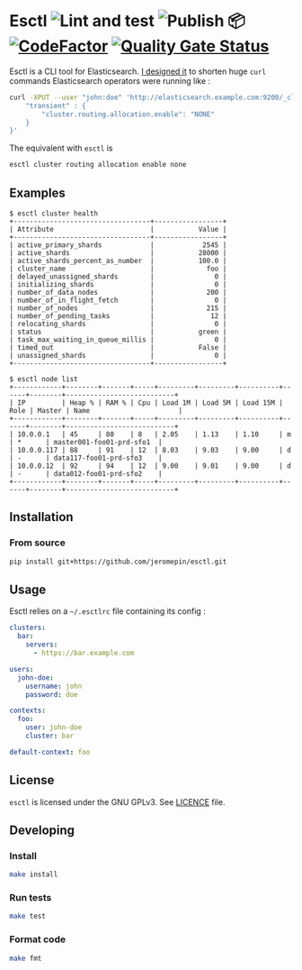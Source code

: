 # Esctl ![Lint and test](https://github.com/jeromepin/esctl/workflows/Lint%20and%20test/badge.svg) ![Publish 📦](https://github.com/jeromepin/esctl/workflows/Publish%20%F0%9F%93%A6/badge.svg) [![CodeFactor](https://www.codefactor.io/repository/github/jeromepin/esctl/badge)](https://www.codefactor.io/repository/github/jeromepin/esctl) [![Quality Gate Status](https://sonarcloud.io/api/project_badges/measure?project=jeromepin_esctl&metric=alert_status)](https://sonarcloud.io/dashboard?id=jeromepin_esctl)


Esctl is a CLI tool for Elasticsearch. [I designed it](https://jeromepin.fr/posts/esctl-managing-elasticsearch-from-command-line/) to shorten huge `curl` commands Elasticsearch operators were running like :

```bash
curl -XPUT --user "john:doe" 'http://elasticsearch.example.com:9200/_cluster/settings' -d '{
    "transient" : {
        "cluster.routing.allocation.enable": "NONE"
    }
}'
```

The equivalent with `esctl` is

```bash
esctl cluster routing allocation enable none
```

## Examples

```
$ esctl cluster health
+----------------------------------+-----------------+
| Attribute                        |           Value |
+----------------------------------+-----------------+
| active_primary_shards            |            2545 |
| active_shards                    |           28000 |
| active_shards_percent_as_number  |           100.0 |
| cluster_name                     |             foo |
| delayed_unassigned_shards        |               0 |
| initializing_shards              |               0 |
| number_of_data_nodes             |             200 |
| number_of_in_flight_fetch        |               0 |
| number_of_nodes                  |             215 |
| number_of_pending_tasks          |              12 |
| relocating_shards                |               0 |
| status                           |           green |
| task_max_waiting_in_queue_millis |               0 |
| timed_out                        |           False |
| unassigned_shards                |               0 |
+----------------------------------+-----------------+
```

```
$ esctl node list
+------------+--------+-------+-----+---------+---------+----------+------+--------+---------------------------+
| IP         | Heap % | RAM % | Cpu | Load 1M | Load 5M | Load 15M | Role | Master | Name                      |
+------------+--------+-------+-----+---------+---------+----------+------+--------+---------------------------+
| 10.0.0.1   | 45     | 80    | 8   | 2.05    | 1.13    | 1.10     | m    | *      | master001-foo01-prd-sfo1  |
| 10.0.0.117 | 88     | 91    | 12  | 8.03    | 9.03    | 9.00     | d    | -      | data117-foo01-prd-sfo3    |
| 10.0.0.12  | 92     | 94    | 12  | 9.00    | 9.01    | 9.00     | d    | -      | data012-foo01-prd-sfo2    |
+------------+--------+-------+-----+---------+---------+----------+------+--------+---------------------------+
```


## Installation

### From source

```bash
pip install git+https://github.com/jeromepin/esctl.git
```

## Usage

Esctl relies on a `~/.esctlrc` file containing its config :

```yaml
clusters:
  bar:
    servers:
      - https://bar.example.com

users:
  john-doe:
    username: john
    password: doe

contexts:
  foo:
    user: john-doe
    cluster: bar

default-context: foo
```

## License

`esctl` is licensed under the GNU GPLv3. See [LICENCE](https://github.com/jeromepin/esctl/blob/master/LICENSE) file.

## Developing

### Install

```bash
make install
```

### Run tests

```bash
make test
```

### Format code

```bash
make fmt
```
